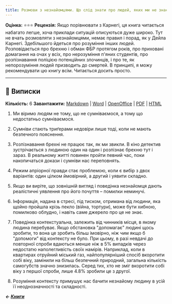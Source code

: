 ```yaml
---
title: Розмови з незнайомцями. Що слід знати про людей, яких ми не знаємо (Макольм Ґладвелл)
---
```


**Оцінка:** ⭐️⭐️⭐️
**Рецензія:** Якщо порівнювати з Карнегі, ця книга читається набагато легше, хоча приклади ситуацій описуються дуже широко. Тут не вчать розмовляти з незнайомцями, немає правил і порад, як у Дейла Карнегі. Здебільшого йдеться про розуміння інших людей. Розповідається про брехню і обман ФБР протягом років, про приховані домагання на очах у всіх, про нерозуміння п'яних студентів, про розпізнавання поліцією потенційних злочинців, і про те, як непорозуміння людей призводить до смертей. В принципі, я можу рекомендувати цю книгу всім. Читається досить просто.

---

## 📑 Виписки
**Кількість:** 6
**Завантажити:** [Markdown](https://cutt.ly/VFMSWRY) | [Word](https://cutt.ly/YFMSATp) | [OpenOffice](https://cutt.ly/6FMSbZr) | [PDF](https://cutt.ly/RFMSlXc) | [HTML](https://cutt.ly/EFMSYRw)

1. Ми віримо людям не тому, що не сумніваємося, а тому що недостатньо сумніваємося.

2. Сумніви стають триґерами недовіри лише тоді, коли не мають безпечного пояснення.

3. Розпізнавання брехні не працює так, як ми звикли. В кіно детектив зустрічається з людиною один на один і розпізнає брехню тут і зараз. В реальному житті повинен пройти певний час, поки накопичаться докази і сумніви нас переповнять.

4. Режим апріорної правди стає проблемою, коли є вибір з двох варіантів: один цілком ймовірний, а другий і уявити складно.

5. Якщо ви виріте, що зовнішній вигляд і поведінка незнайомця дають реалістичні уявлення про його почуття – помилки неминучі. 

6. Інформація, надана в стресі, під тиском, отримана від людини, яка щойно пройшла крізь пекло (війна, тортури), може бути хибною, помилково облудно, і навіть саме джерело про це не знає.

7. Поведінка контекстуальна, залежить від чинників місця, в якому людина перебуває. Якщо обстановка "допомагає" людині щось зробити, то вона це зробить більш імовірно, ніж чим якщо б "допомоги" від контексту не було. При цьому, в разі невдачі до повторної спроби вдаються менше ніж в 5% випадків через недостатю наполегливість своїх намірів. Наприклад, коли в квартирах отруйний міський газ, найпопулярніший спосіб вкоротити собі віку, замінили на більш безпечний природний, загальна кількість самогубств значно знизилась. Серед тих, хто не зміг вкоротити собі віку з першої спроби, лише 4.8% зробили це з другої.

8. Розуміння контексту примушує нас бачити незнайому людину в усій її неоднозначності та складності.

***← [Книги](/books)***